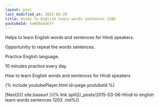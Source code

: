 ```yaml
---
layout: post
last_modified_at: 2021-03-29
title: Hindi to English learn words sentences 1286 
youtubeId: SvWU0aGwEtY
---
```

 
 
Helps to learn English words and sentences for Hindi speakers.

Opportunitiy to repeat the words sentences. 

Practice English language. 
 
10 minutes practice every day. 
 
How to learn English words and sentences for Hindi speakers 
 
{% include youtubePlayer.html id=page.youtubeId %}
 
 
[Next]({{ site.baseurl }}{% link  split2/_posts/2015-03-06-Hindi to english learn words sentences 1203 .md%})
 
